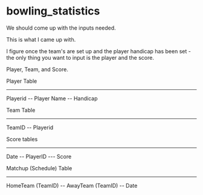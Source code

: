 # bowling_statistics

We should come up with the inputs needed.

This is what I came up with.

I figure once the team's are set up and the player handicap has been set - the only thing you want to input is the player and the score.

Player, Team, and Score.

Player Table
_____________
Playerid -- Player Name -- Handicap

Team Table
_________
TeamID -- Playerid

Score tables
_________
Date -- PlayerID --- Score

Matchup (Schedule) Table
_________
HomeTeam (TeamID) -- AwayTeam (TeamID) -- Date


